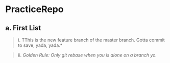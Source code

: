 # PracticeRepo
## a. First List
>  i. TThis is the new feature branch of the master branch. Gotta commit to save, yada, yada.*

>  ii. *Golden Rule: Only git rebase when you is alone on a branch yo.*
